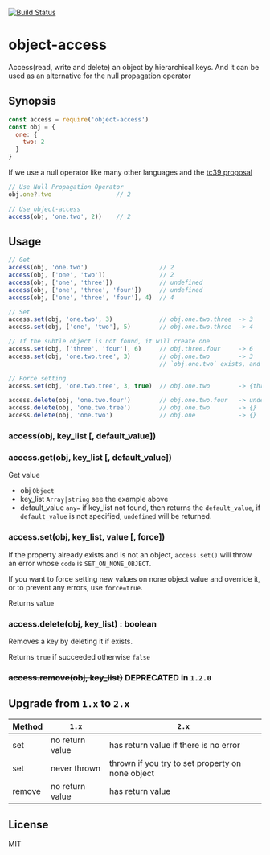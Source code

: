 [![Build Status](https://travis-ci.org/kaelzhang/node-object-access.svg?branch=master)](https://travis-ci.org/kaelzhang/node-object-access)
<!-- optional npm version
[![NPM version](https://badge.fury.io/js/object-access.svg)](http://badge.fury.io/js/object-access)
-->
<!-- optional npm downloads
[![npm module downloads per month](http://img.shields.io/npm/dm/object-access.svg)](https://www.npmjs.org/package/object-access)
-->
<!-- optional dependency status
[![Dependency Status](https://david-dm.org/kaelzhang/node-object-access.svg)](https://david-dm.org/kaelzhang/node-object-access)
-->

# object-access

Access(read, write and delete) an object by hierarchical keys. And it can be used as an alternative for the null propagation operator

## Synopsis

```js
const access = require('object-access')
const obj = {
  one: {
    two: 2
  }
}
```

If we use a null operator like many other languages and the [tc39 proposal](https://docs.google.com/presentation/d/11O_wIBBbZgE1bMVRJI8kGnmC6dWCBOwutbN9SWOK0fU/view#slide=id.g1c161255c9_0_55)

```js
// Use Null Propagation Operator
obj.one?.two                  // 2

// Use object-access
access(obj, 'one.two', 2))    // 2
```

## Usage

```js
// Get
access(obj, 'one.two')                    // 2
access(obj, ['one', 'two'])               // 2
access(obj, ['one', 'three'])             // undefined
access(obj, ['one', 'three', 'four'])     // undefined
access(obj, ['one', 'three', 'four'], 4)  // 4

// Set
access.set(obj, 'one.two', 3)             // obj.one.two.three  -> 3
access.set(obj, ['one', 'two'], 5)        // obj.one.two.three  -> 4

// If the subtle object is not found, it will create one
access.set(obj, ['three', 'four'], 6)     // obj.three.four     -> 6
access.set(obj, 'one.two.tree', 3)        // obj.one.two        -> 3
                                          // `obj.one.two` exists, and is not an object, then skip

// Force setting
access.set(obj, 'one.two.tree', 3, true)  // obj.one.two        -> {three: 3}

access.delete(obj, 'one.two.four')        // obj.one.two.four   -> undefined
access.delete(obj, 'one.two.tree')        // obj.one.two        -> {}
access.delete(obj, 'one.two')             // obj.one            -> {}
```

### access(obj, key_list [, default_value])
### access.get(obj, key_list [, default_value])

Get value

- obj `Object`
- key_list `Array|string` see the example above
- default_value `any=` if key_list not found, then returns the `default_value`, if `default_value` is not specified, `undefined` will be returned.

### access.set(obj, key_list, value [, force])

If the property already exists and is not an object, `access.set()` will throw an error whose `code` is `SET_ON_NONE_OBJECT`.

If you want to force setting new values on none object value and override it, or to prevent any errors, use `force=true`.

Returns `value`

### access.delete(obj, key_list) : boolean

Removes a key by deleting it if exists.

Returns `true` if succeeded otherwise `false`

### ~~access.remove(obj, key_list)~~ DEPRECATED in `1.2.0`

## Upgrade from `1.x` to `2.x`

Method  | `1.x` | `2.x`
---- | ---- | ----
set | no return value | has return value if there is no error
set | never thrown | thrown if you try to set property on none object
remove | no return value | has return value

## License

MIT
